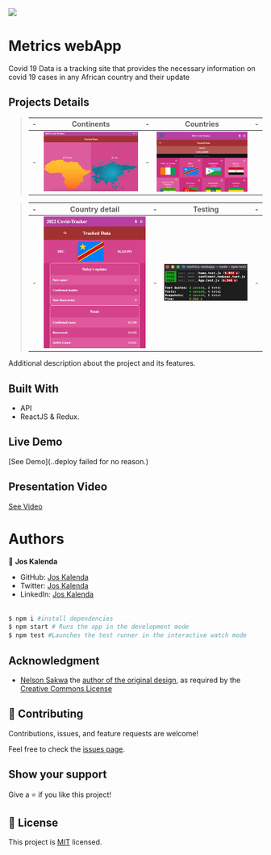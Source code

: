 ![](https://img.shields.io/badge/Microverse-blueviolet)

# Metrics webApp

Covid 19 Data is a tracking site that provides the necessary information on covid 19 cases in any African country and their update

## Projects Details

> |-|  Continents  |-| Countries |-|
> |-|--------------|-|-----------|-|
> |-| ![screenshot](./src/assets/desk.png) |-| ![screenshot](./src/assets/desk1.png)

> |-| Country detail |-| Testing   |-|
> |-|----------------|-|-----------|-|
> |-| ![screenshot](./src/assets/mobile1.png) |-| ![screenshot](./src/assets/test.png) |-|

Additional description about the project and its features.

## Built With

- API
- ReactJS & Redux.

## Live Demo

[See Demo](..deploy failed for no reason.)

## Presentation Video

[See Video](https://www.loom.com/share/1ba8b442a6f6449083f6a8c03e5f648e)

# Authors

👤 **Jos Kalenda**

- GitHub: [Jos Kalenda](https://www.linkedin.com/in/jos-kalenda/)
- Twitter: [Jos Kalenda](https://twitter.com/JosKalenda)
- LinkedIn: [Jos Kalenda](https://github.com/JosKalenda)


```bash

$ npm i #install dependencies
$ npm start # Runs the app in the development mode
$ npm test #Launches the test runner in the interactive watch mode

```

## Acknowledgment

- [Nelson Sakwa](https://www.behance.net/sakwadesignstudio) the [author of the original design](https://www.behance.net/gallery/31579789/Ballhead-App-(Free-PSDs)), as required by the [Creative Commons License](https://creativecommons.org/licenses/)

## 🤝 Contributing

Contributions, issues, and feature requests are welcome!

Feel free to check the [issues page](https://github.com/joskalenda/metrics-webapp/issues).

## Show your support

Give a ⭐️ if you like this project!

## 📝 License

This project is [MIT](https://opensource.org/licenses/MIT) licensed.